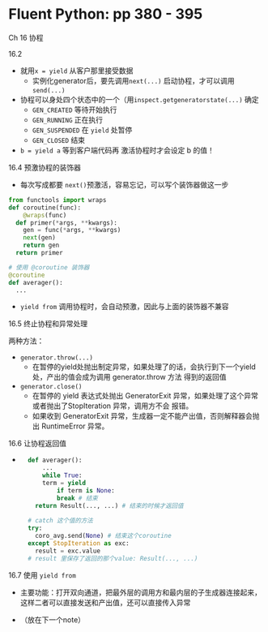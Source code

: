 # Fluent Python: pp 380 - 395

Ch 16 协程

16.2

- 就用`x = yield` 从客户那里接受数据
    - 实例化generator后，要先调用`next(...)` 启动协程，才可以调用`send(...)`
- 协程可以身处四个状态中的一个（用`inspect.getgeneratorstate(...)` 确定
    - `GEN_CREATED` 等待开始执行
    - `GEN_RUNNING` 正在执行
    - `GEN_SUSPENDED` 在 `yield` 处暂停
    - `GEN_CLOSED` 结束
-  `b = yield a` 等到客户端代码再 激活协程时才会设定 b 的值！



16.4 预激协程的装饰器

- 每次写成都要 `next()`预激活，容易忘记，可以写个装饰器做这一步

```python
from functools import wraps
def coroutine(func):
	@wraps(func)
  def primer(*args, **kwargs):
    gen = func(*args, **kwargs)
    next(gen)
    return gen
  return primer

# 使用 @coroutine 装饰器
@coroutine
def averager():
  ... 
```

- `yield from` 调用协程时，会自动预激，因此与上面的装饰器不兼容



16.5 终止协程和异常处理

两种方法：

- `generator.throw(...)`
    - 在暂停的yield处抛出制定异常，如果处理了的话，会执行到下一个yield处，产出的值会成为调用 generator.throw 方法 得到的返回值
- `generator.close()`
    - 在暂停的 yield 表达式处抛出 GeneratorExit 异常，如果处理了这个异常或者抛出了StopIteration 异常，调用方不会 报错。
    - 如果收到 GeneratorExit 异常，生成器一定不能产出值，否则解释器会抛出 RuntimeError 异常。



16.6 让协程返回值

- ```python
    def averager():
    	...
    	while True:
        term = yield
    		if term is None:
       		break # 结束
      return Result(..., ...) # 结束的时候才返回值
    
    # catch 这个值的方法
    try:
      coro_avg.send(None) # 结束这个coroutine
    except StopIteration as exc:
      result = exc.value
    # result 里保存了返回的那个value: Result(..., ...)
    ```



16.7 使用 `yield from`

- 主要功能：打开双向通道，把最外层的调用方和最内层的子生成器连接起来，这样二者可以直接发送和产出值，还可以直接传入异常

- （放在下一个note）
